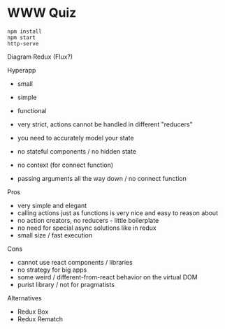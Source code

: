 # WWW Quiz

```
npm install
npm start
http-serve
```


Diagram Redux (Flux?)


Hyperapp

- small
- simple
- functional

- very strict, actions cannot be handled in different "reducers"
- you need to accurately model your state

- no stateful components / no hidden state
- no context (for connect function)

- passing arguments all the way down / no connect function



Pros

- very simple and elegant
- calling actions just as functions is very nice and easy to reason about
- no action creators, no reducers - little boilerplate
- no need for special async solutions like in redux
- small size / fast execution


Cons

- cannot use react components / libraries
- no strategy for big apps
- some weird / different-from-react behavior on the virtual DOM
- purist library / not for pragmatists


Alternatives

- Redux Box
- Redux Rematch
